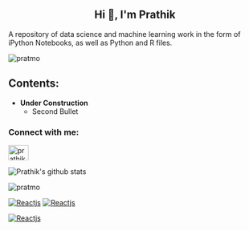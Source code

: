 <h2 align="center">Hi 👋, I'm Prathik </h1>

A repository of data science and machine learning work in the form of iPython Notebooks, as well as Python and R files.</h3>

<p align="left"> <img src="https://komarev.com/ghpvc/?username=pratmo&label=Profile%20views&color=0e75b6&style=flat" alt="pratmo" /> </p>

<h2 align="left">Contents:</h2>

* **Under Construction**
  * Second Bullet

<h3 align="left">Connect with me:</h3>
<p align="left">
<a href="https://linkedin.com/in/prathikmohan" target="blank"><img align="center" src="https://raw.githubusercontent.com/rahuldkjain/github-profile-readme-generator/master/src/images/icons/Social/linked-in-alt.svg" alt="prathikmohan" height="30" width="40" /></a>
</p>

![Prathik's github stats](https://github-readme-stats.vercel.app/api?username=pratmo&count_private=true)

<p><img align="center" src="https://github-readme-streak-stats.herokuapp.com/?user=pratmo&" alt="pratmo" /></p>

<!---[![Top Langs](https://github-readme-stats.vercel.app/api/top-langs/?username=pratmo&layout=compact)](https://github.com/anuraghazra/github-readme-stats)--->

[![Reactjs](https://github-readme-stats.vercel.app/api/pin/?username=pratmo&repo=dbscan-wholesale-cust&show_owner=true)](https://github.com/pratmo/dbscan-wholesale-cust) [![Reactjs](https://github-readme-stats.vercel.app/api/pin/?username=pratmo&repo=50-startup-prob-multi-regression&show_owner=true)](https://github.com/pratmo/50-startup-prob-multi-regression)

[![Reactjs](https://github-readme-stats.vercel.app/api/pin/?username=pratmo&repo=horry-putter-madlib-game&show_owner=true)](https://github.com/pratmo/horry-putter-madlib-game)
